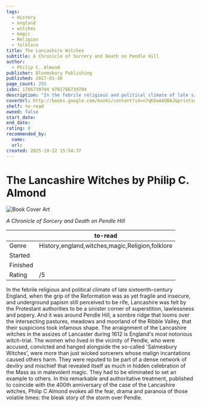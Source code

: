 ```yaml
---
tags:
  - History
  - england
  - witches
  - magic
  - Religion
  - folklore
title: The Lancashire Witches
subtitle: A Chronicle of Sorcery and Death on Pendle Hill
author:
  - Philip C. Almond
publisher: Bloomsbury Publishing
published: 2017-01-30
page_count: 255
isbn: 1786739704 9781786739704
description: "In the febrile religious and political climate of late sixteenth-century England, when the grip of the Reformation was as yet fragile and insecure, and underground papism still perceived to be rife, Lancashire was felt by the Protestant authorities to be a sinister corner of superstition, lawlessness and popery. And it was around Pendle Hill, a sombre ridge that looms over the intersecting pastures, meadows and moorland of the Ribble Valley, that their suspicions took infamous shape. The arraignment of the Lancashire witches in the assizes of Lancaster during 1612 is England's most notorious witch-trial. The women who lived in the vicinity of Pendle, who were accused, convicted and hanged alongside the so-called 'Salmesbury Witches', were more than just wicked sorcerers whose malign incantations caused others harm. They were reputed to be part of a dense network of devilry and mischief that revealed itself as much in hidden celebration of the Mass as in malevolent magic. They had to be eliminated to set an example to others. In this remarkable and authoritative treatment, published to coincide with the 400th anniversary of the case of the Lancashire witches, Philip C Almond evokes all the fear, drama and paranoia of those volatile times: the bleak story of the storm over Pendle."
coverUrl: http://books.google.com/books/content?id=n7qKDwAAQBAJ&printsec=frontcover&img=1&zoom=1&source=gbs_api
shelf: to-read
owned: false
start_date:
end_date:
rating: 0
recommended_by:
  name:
  url:
created: 2025-10-22 15:54:37
---
```


# The Lancashire Witches by Philip C. Almond

![Book Cover Art](http://books.google.com/books/content?id=n7qKDwAAQBAJ&printsec=frontcover&img=1&zoom=1&source=gbs_api)

_A Chronicle of Sorcery and Death on Pendle Hill_

| &nbsp; | to-read | 
| --- | --- |
| Genre | History,england,witches,magic,Religion,folklore |
| Started |  |
| Finished |  |
| Rating | /5 |

In the febrile religious and political climate of late sixteenth-century England, when the grip of the Reformation was as yet fragile and insecure, and underground papism still perceived to be rife, Lancashire was felt by the Protestant authorities to be a sinister corner of superstition, lawlessness and popery. And it was around Pendle Hill, a sombre ridge that looms over the intersecting pastures, meadows and moorland of the Ribble Valley, that their suspicions took infamous shape. The arraignment of the Lancashire witches in the assizes of Lancaster during 1612 is England's most notorious witch-trial. The women who lived in the vicinity of Pendle, who were accused, convicted and hanged alongside the so-called 'Salmesbury Witches', were more than just wicked sorcerers whose malign incantations caused others harm. They were reputed to be part of a dense network of devilry and mischief that revealed itself as much in hidden celebration of the Mass as in malevolent magic. They had to be eliminated to set an example to others. In this remarkable and authoritative treatment, published to coincide with the 400th anniversary of the case of the Lancashire witches, Philip C Almond evokes all the fear, drama and paranoia of those volatile times: the bleak story of the storm over Pendle.